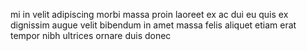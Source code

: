 mi in velit adipiscing morbi massa proin laoreet ex ac dui eu quis ex dignissim
augue velit bibendum in amet massa felis aliquet etiam erat tempor nibh
ultrices ornare duis donec